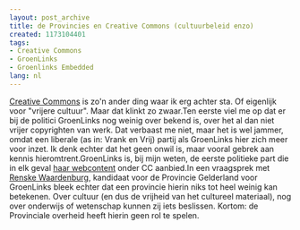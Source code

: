 ```yaml
---
layout: post_archive
title: de Provincies en Creative Commons (cultuurbeleid enzo)
created: 1173104401
tags:
- Creative Commons
- GroenLinks
- Groenlinks Embedded
lang: nl
---
```

[Creative Commons](http://creativecommons.nl) is zo'n ander ding waar ik erg achter sta. Of eigenlijk voor "vrijere cultuur". Maar dat klinkt zo zwaar.Ten eerste viel me op dat er bij de politici GroenLinks nog weinig over bekend is, over het al dan niet vrijer copyrighten van werk. Dat verbaast me niet, maar het is wel jammer, omdat een liberale (as in: Vrank en Vrij) partij als GroenLinks hier zich meer voor inzet. Ik denk echter dat het geen onwil is, maar vooral gebrek aan kennis hieromtrent.GroenLinks is, bij mijn weten, de eerste politieke part die in elk geval [haar webcontent](http://linkselente.nl/) onder CC aanbied.In een vraagsprek met [Renske Waardenburg](http://www.groenlinksgelderland.nl/politiek.html), kandidaat voor de Provincie Gelderland voor GroenLinks bleek echter dat een provincie hierin niks tot heel weinig kan betekenen. Over cultuur (en dus de vrijheid van het cultureel materiaal), nog over onderwijs of wetenschap kunnen zij iets beslissen. Kortom: de Provinciale overheid heeft hierin geen rol te spelen.
